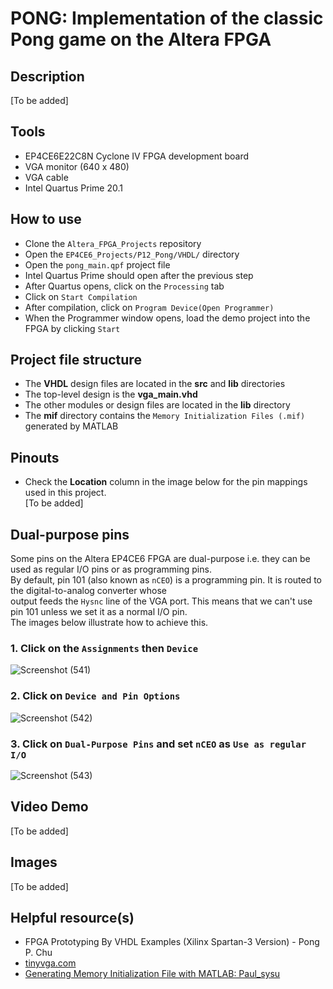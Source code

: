 # PONG: Implementation of the classic Pong game on the Altera FPGA

## Description    
[To be added]  

## Tools  
- EP4CE6E22C8N Cyclone IV FPGA development board
- VGA monitor (640 x 480)  
- VGA cable  
- Intel Quartus Prime 20.1  

## How to use  
- Clone the ``Altera_FPGA_Projects`` repository  
- Open the ``EP4CE6_Projects/P12_Pong/VHDL/`` directory  
- Open the ``pong_main.qpf`` project file  
- Intel Quartus Prime should open after the previous step  
- After Quartus opens, click on the ``Processing`` tab  
- Click on ``Start Compilation``  
- After compilation, click on ``Program Device(Open Programmer)``  
- When the Programmer window opens, load the demo project into the FPGA by clicking ``Start`` 

## Project file structure  
- The **VHDL** design files are located in the **src** and **lib** directories  
- The top-level design is the **vga_main.vhd**  
- The other modules or design files are located in the **lib** directory  
- The **mif** directory contains the ``Memory Initialization Files (.mif)`` generated by MATLAB  

## Pinouts  
- Check the **Location** column in the image below for the pin mappings used in this project.    
[To be added]  

## Dual-purpose pins  
Some pins on the Altera EP4CE6 FPGA are dual-purpose i.e. they can be used as regular I/O pins or as programming pins.  
By default, pin 101 (also known as ``nCEO``) is a programming pin. It is routed to the digital-to-analog converter whose  
output feeds the ``Hysnc`` line of the VGA port. This means that we can't use pin 101 unless we set it as a normal I/O pin.  
The images below illustrate how to achieve this.  
### 1. Click on the ``Assignments`` then ``Device``    
![Screenshot (541)](https://github.com/MUDAL/Altera_FPGA_Projects/assets/46250887/504f5fbe-3d29-4ada-ae67-1d55cd0d6a2b)  
### 2. Click on ``Device and Pin Options``  
![Screenshot (542)](https://github.com/MUDAL/Altera_FPGA_Projects/assets/46250887/e4060aed-3db8-4fc5-b612-175f24c22a6e)  
### 3. Click on ``Dual-Purpose Pins`` and set ``nCEO`` as ``Use as regular I/O``  
![Screenshot (543)](https://github.com/MUDAL/Altera_FPGA_Projects/assets/46250887/b380e5d8-d0e3-4c92-b07d-7dc2087eb06e)  

## Video Demo  
[To be added]  
  
## Images    
[To be added]   

## Helpful resource(s)  
- FPGA Prototyping By VHDL Examples (Xilinx Spartan-3 Version) - Pong P. Chu  
- [tinyvga.com](http://tinyvga.com/)
- [Generating Memory Initialization File with MATLAB: Paul_sysu](https://stackoverflow.com/questions/29862161/extracting-memory-initialization-file-mif-from-a-bmp-photo)  
